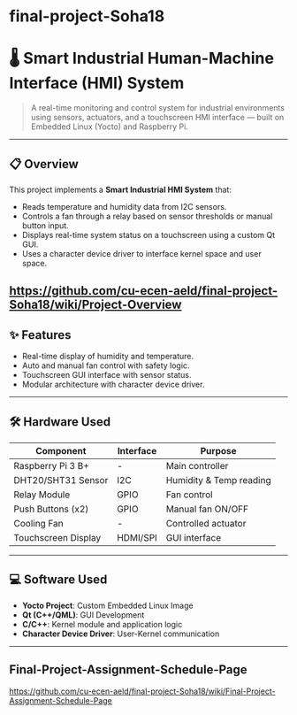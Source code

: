 
# final-project-Soha18

# 🌡️ Smart Industrial Human-Machine Interface (HMI) System

> A real-time monitoring and control system for industrial environments using sensors, actuators, and a touchscreen HMI interface — built on Embedded Linux (Yocto) and Raspberry Pi.

---

## 📋 Overview

This project implements a **Smart Industrial HMI System** that:

- Reads temperature and humidity data from I2C sensors.
- Controls a fan through a relay based on sensor thresholds or manual button input.
- Displays real-time system status on a touchscreen using a custom Qt GUI.
- Uses a character device driver to interface kernel space and user space.
  
https://github.com/cu-ecen-aeld/final-project-Soha18/wiki/Project-Overview
---

## ✨ Features

- Real-time display of humidity and temperature.
- Auto and manual fan control with safety logic.
- Touchscreen GUI interface with sensor status.
- Modular architecture with character device driver.

---

## 🛠️ Hardware Used

| Component              | Interface | Purpose                  |
|------------------------|-----------|---------------------------|
| Raspberry Pi 3 B+      | -         | Main controller           |
| DHT20/SHT31 Sensor     | I2C       | Humidity & Temp reading   |
| Relay Module           | GPIO      | Fan control               |
| Push Buttons (x2)      | GPIO      | Manual fan ON/OFF         |
| Cooling Fan            | -         | Controlled actuator       |
| Touchscreen Display    | HDMI/SPI | GUI interface             |

---

## 💻 Software Used

- **Yocto Project**: Custom Embedded Linux Image
- **Qt (C++/QML)**: GUI Development
- **C/C++**: Kernel module and application logic
- **Character Device Driver**: User-Kernel communication

---
## Final-Project-Assignment-Schedule-Page

https://github.com/cu-ecen-aeld/final-project-Soha18/wiki/Final-Project-Assignment-Schedule-Page
